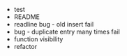 * test
* README
* readline bug - old insert fail
* bug - duplicate entry many times fail
* function visibility
* refactor
